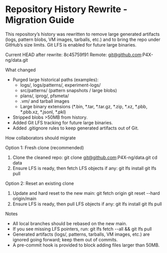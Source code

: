 # Repository History Rewrite - Migration Guide

This repository’s history was rewritten to remove large generated artifacts (logs, pattern blobs, VM images, tarballs, etc.) and to bring the repo under GitHub’s size limits. Git LFS is enabled for future large binaries.

Current HEAD after rewrite: 8c45759f91
Remote: git@github.com:P4X-ng/data.git

What changed
- Purged large historical paths (examples):
  - logs/, logs/patterns/, experiment-logs/
  - src/patterns/ (pattern snapshots / large blobs)
  - plans/, iprog/, pfsmeta/
  - .vm/ and tarball images
  - Large binary extensions (*.bin, *.tar, *.tar.gz, *.zip, *.xz, *.pbb, *.pbb.xz, *.jsonl, *.pkl)
- Stripped blobs >50MB from history.
- Added Git LFS tracking for future large binaries.
- Added .gitignore rules to keep generated artifacts out of Git.

How collaborators should migrate

Option 1: Fresh clone (recommended)
1) Clone the cleaned repo:
   git clone git@github.com:P4X-ng/data.git
   cd data
2) Ensure LFS is ready, then fetch LFS objects if any:
   git lfs install
   git lfs pull

Option 2: Reset an existing clone
1) Update and hard reset to the new main:
   git fetch origin
   git reset --hard origin/main
2) Ensure LFS is ready, then pull LFS objects if any:
   git lfs install
   git lfs pull

Notes
- All local branches should be rebased on the new main.
- If you see missing LFS pointers, run:
  git lfs fetch --all && git lfs pull
- Generated artifacts (logs/, patterns, tarballs, VM images, etc.) are ignored going forward; keep them out of commits.
- A pre-commit hook is provided to block adding files larger than 50MB.
